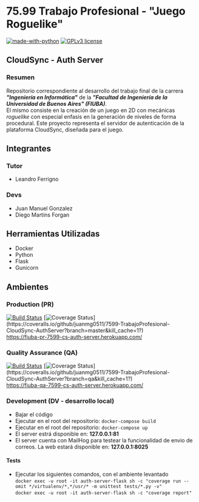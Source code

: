 # 75.99 Trabajo Profesional - "Juego Roguelike"

[![made-with-python](https://img.shields.io/badge/Made%20with-Python-1f425f.svg)](https://www.python.org/)
[![GPLv3 license](https://img.shields.io/badge/License-GPLv3-blue.svg)](http://perso.crans.org/besson/LICENSE.html)

## CloudSync - Auth Server
### Resumen

Repositorio correspondiente al desarrollo del trabajo final de la carrera **_"Ingeniería en Informática"_** de la **_"Facultad de Ingeniería de la Universidad de Buenos Aires" (FIUBA)_**.  
El mismo consiste en la creación de un juego en 2D con mecánicas _roguelike_ con especial enfasis en la generación de niveles de forma procedural. Este proyecto representa el servidor de autenticación de la plataforma CloudSync, diseñada para el juego.

## Integrantes

### Tutor

- Leandro Ferrigno

### Devs

- Juan Manuel Gonzalez
- Diego Martins Forgan

## Herramientas Utilizadas

- Docker
- Python
- Flask
- Gunicorn

## Ambientes

### Production (PR)
[![Build Status](https://app.travis-ci.com/juanmg0511/7599-TrabajoProfesional-CloudSync-AuthServer.svg?branch=main)](https://app.travis-ci.com/juanmg0511/7599-TrabajoProfesional-CloudSync-AuthServer)
[![Coverage Status](https://coveralls.io/repos/github/juanmg0511/7599-TrabajoProfesional-CloudSync-AuthServer/badge.svg?branch=qa&kill_cache=1?)](https://coveralls.io/github/juanmg0511/7599-TrabajoProfesional-CloudSync-AuthServer?branch=master&kill_cache=1?)  
https://fiuba-pr-7599-cs-auth-server.herokuapp.com/

### Quality Assurance (QA)
[![Build Status](https://app.travis-ci.com/juanmg0511/7599-TrabajoProfesional-CloudSync-AuthServer.svg?branch=qa)](https://app.travis-ci.com/juanmg0511/7599-TrabajoProfesional-CloudSync-AuthServer)
[![Coverage Status](https://coveralls.io/repos/github/juanmg0511/7599-TrabajoProfesional-CloudSync-AuthServer/badge.svg?branch=qa&kill_cache=1?)](https://coveralls.io/github/juanmg0511/7599-TrabajoProfesional-CloudSync-AuthServer?branch=qa&kill_cache=1?)  
https://fiuba-qa-7599-cs-auth-server.herokuapp.com/

### Development (DV - desarrollo local)

- Bajar el código
- Ejecutar en el root del repositorio: `docker-compose build`
- Ejecutar en el root del repositorio: `docker-compose up`
- El server estrá disponible en: **127.0.0.1:81**
- El server cuenta con MailHog para testear la funcionalidad de envio de correos. La web estará disponible en: **127.0.0.1:8025**

#### Tests

- Ejecutar los siguientes comandos, con el ambiente levantado  
`docker exec -u root -it auth-server-flask sh -c "coverage run --omit */virtualenv/*,*/usr/* -m unittest tests/*.py -v"`  
`docker exec -u root -it auth-server-flask sh -c "coverage report"`
